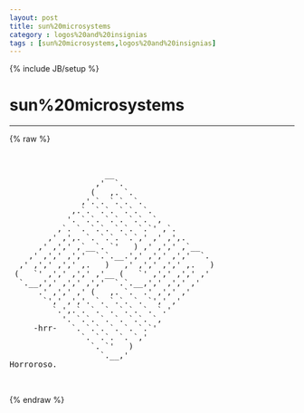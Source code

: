 ```yaml
---
layout: post
title: sun%20microsystems
category : logos%20and%20insignias
tags : [sun%20microsystems,logos%20and%20insignias]
---
```

{% include JB/setup %}
# sun%20microsystems
---
{% raw %}
<pre>


                    __
                  ,&#039;  `.
                 (   ,. `.
               ,&#039;.`. `.`. `.
             ,.`. `.`. `.`. `.
            &#039;. `.`. `.`. `.`. `,
          ,`. `. `.`. `.`. `.`&#039; ,`.
        ,&#039; ,&#039;,. `. `.`. `.`,&#039; ,&#039; ,&#039;,.
      ,&#039; ,&#039;,&#039; ,`__`. `&#039;   ) ,&#039; ,&#039;,&#039; ,`__
    ,&#039; ,&#039;,&#039; ,&#039;,&#039;  `.`.__.&#039;,&#039; ,&#039;,&#039; ,&#039;,&#039;  `.
  ,&#039; ,&#039;,&#039; ,&#039;,&#039; ,.   )   ,&#039; ,&#039;,&#039; ,&#039;,&#039; ,.   )
 (   `&#039; ,&#039;,&#039; ,&#039;,&#039; ,&#039;__ (   `&#039; ,&#039;,&#039; ,&#039;,&#039; ,&#039;
  `.__,&#039;,&#039; ,&#039;,&#039; ,&#039;,&#039;  `.`.__,&#039;,&#039; ,&#039;,&#039; ,&#039;
      .&#039; ,&#039;,&#039; ,&#039; (   ,. `.  .&#039; ,&#039;,&#039; ,&#039;
       `&#039;,&#039; ,&#039;,&#039;. `. `.`. `. `&#039;,&#039; ,&#039;
         `.&#039;,.`. `. `. `.`. `. `.&#039;
           &#039;. `.`. `. `. `.`. `,
     -hrr-   `. `.`. `. `. `.`&#039;
               `. `.`. `. `,&#039;
                 `. `&#039;   )
                   `.__,&#039;
Horroroso. 

 </pre>
{% endraw %}
